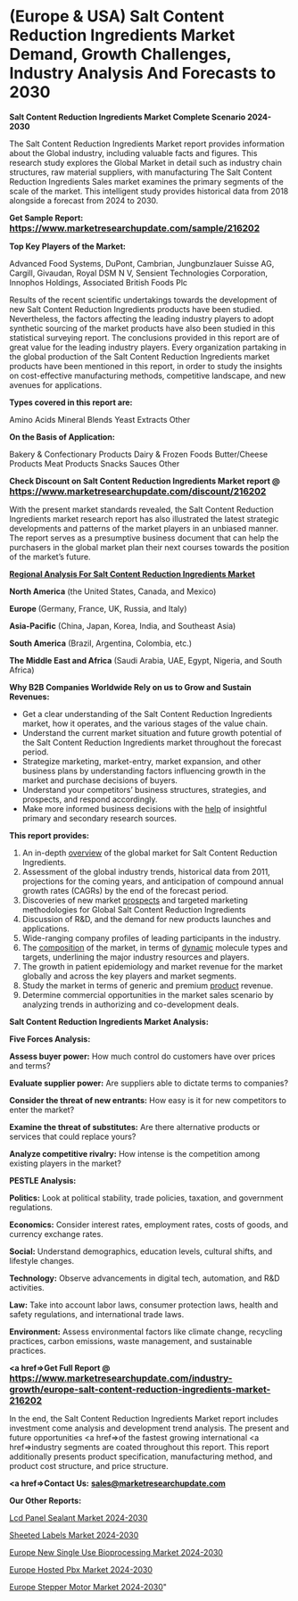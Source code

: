 # (Europe & USA) Salt Content Reduction Ingredients Market Demand, Growth Challenges, Industry Analysis And Forecasts to 2030

<strong>Salt Content Reduction Ingredients Market Complete Scenario 2024-2030</strong>

The Salt Content Reduction Ingredients Market report provides information about the Global industry, including valuable facts and figures. This research study explores the Global Market in detail such as industry chain structures, raw material suppliers, with manufacturing The Salt Content Reduction Ingredients Sales market examines the primary segments of the scale of the market. This intelligent study provides historical data from 2018 alongside a forecast from 2024 to 2030.

<strong>Get Sample Report: <a href=https://www.marketresearchupdate.com/sample/216202><font size=3 color=#0000ff>https://www.marketresearchupdate.com/sample/216202</font></a></strong>

<strong>Top Key Players of the Market:</strong>

Advanced Food Systems, DuPont, Cambrian, Jungbunzlauer Suisse AG, Cargill, Givaudan, Royal DSM N V, Sensient Technologies Corporation, Innophos Holdings, Associated British Foods Plc

Results of the recent scientific undertakings towards the development of new Salt Content Reduction Ingredients products have been studied. Nevertheless, the factors affecting the leading industry players to adopt synthetic sourcing of the market products have also been studied in this statistical surveying report. The conclusions provided in this report are of great value for the leading industry players. Every organization partaking in the global production of the Salt Content Reduction Ingredients market products have been mentioned in this report, in order to study the insights on cost-effective manufacturing methods, competitive landscape, and new avenues for applications.

<strong>Types covered in this report are: </strong>

Amino Acids
Mineral Blends
Yeast Extracts
Other

<strong>On the Basis of Application:</strong>

Bakery & Confectionary Products
Dairy & Frozen Foods
Butter/Cheese Products
Meat Products
Snacks
Sauces
Other

<strong>Check Discount on Salt Content Reduction Ingredients Market report @ <a href=https://www.marketresearchupdate.com/discount/216202><font size=3 color=#0000ff>https://www.marketresearchupdate.com/discount/216202</font></a></strong>

With the present market standards revealed, the Salt Content Reduction Ingredients market research report has also illustrated the latest strategic developments and patterns of the market players in an unbiased manner. The report serves as a presumptive business document that can help the purchasers in the global market plan their next courses towards the position of the market’s future.

<strong><u><b>Regional Analysis For Salt Content Reduction Ingredients Market</b></u></strong>

<strong><b>North America</b></strong> (the United States, Canada, and Mexico)

<strong><b>Europe </b></strong>(Germany, France, UK, Russia, and Italy)

<strong><b>Asia-Pacific</b></strong> (China, Japan, Korea, India, and Southeast Asia)

<strong><b>South America</b></strong> (Brazil, Argentina, Colombia, etc.)

<strong><b>The Middle East and Africa</b></strong> (Saudi Arabia, UAE, Egypt, Nigeria, and South Africa)

<strong>Why B2B Companies Worldwide Rely on us to Grow and Sustain Revenues:</strong>
<ul>
  <li>Get a clear understanding of the Salt Content Reduction Ingredients market, how it operates, and the various stages of the value chain.</li>
  <li>Understand the current market situation and future growth potential of the Salt Content Reduction Ingredients market throughout the forecast period.</li>
  <li>Strategize marketing, market-entry, market expansion, and other business plans by understanding factors influencing growth in the market and purchase decisions of buyers.</li>
  <li>Understand your competitors’ business structures, strategies, and prospects, and respond accordingly.</li>
  <li>Make more informed business decisions with the <a href=ASDF991299>help</a> of insightful primary and secondary research sources.</li>
</ul>
<strong>This report provides:</strong>
<ol>
  <li>An in-depth <a href=>overview</a> of the global market for Salt Content Reduction Ingredients.</li>
  <li>Assessment of the global industry trends, historical data from 2011, projections for the coming years, and anticipation of compound annual growth rates (CAGRs) by the end of the forecast period.</li>
  <li>Discoveries of new market <a href=>prospects</a> and targeted marketing methodologies for Global Salt Content Reduction Ingredients</li>
  <li>Discussion of R&amp;D, and the demand for new products launches and applications.</li>
  <li>Wide-ranging company profiles of leading participants in the industry.</li>
  <li>The <a href=ASDF881288>composition</a> of the market, in terms of <a href=>dynamic</a> molecule types and targets, underlining the major industry resources and players.</li>
  <li>The growth in patient epidemiology and market revenue for the market globally and across the key players and market segments.</li>
  <li>Study the market in terms of generic and premium <a href=>product</a> revenue.</li>
  <li>Determine commercial opportunities in the market sales scenario by analyzing trends in authorizing and co-development deals.</li>
</ol>

<strong>Salt Content Reduction Ingredients Market Analysis:</strong>

<strong>Five Forces Analysis:</strong>

<strong>Assess buyer power:</strong> How much control do customers have over prices and terms?

<strong>Evaluate supplier power:</strong> Are suppliers able to dictate terms to companies?

<strong>Consider the threat of new entrants:</strong> How easy is it for new competitors to enter the market?

<strong>Examine the threat of substitutes:</strong> Are there alternative products or services that could replace yours?

<strong>Analyze competitive rivalry:</strong> How intense is the competition among existing players in the market?

<strong>PESTLE Analysis:</strong>

<strong>Politics:</strong> Look at political stability, trade policies, taxation, and government regulations.

<strong>Economics:</strong> Consider interest rates, employment rates, costs of goods, and currency exchange rates.

<strong>Social:</strong> Understand demographics, education levels, cultural shifts, and lifestyle changes.

<strong>Technology:</strong> Observe advancements in digital tech, automation, and R&D activities.

<strong>Law:</strong> Take into account labor laws, consumer protection laws, health and safety regulations, and international trade laws.

<strong>Environment:</strong> Assess environmental factors like climate change, recycling practices, carbon emissions, waste management, and sustainable practices.

<strong><a href=>Get Full Report</a> @ <a href=https://www.marketresearchupdate.com/industry-growth/europe-salt-content-reduction-ingredients-market-216202><font size=3 color=#0000ff>https://www.marketresearchupdate.com/industry-growth/europe-salt-content-reduction-ingredients-market-216202</font></a></strong>

In the end, the Salt Content Reduction Ingredients Market report includes investment come analysis and development trend analysis. The present and future opportunities <a href=>of</a> the fastest growing international <a href=>industry</a> segments are coated throughout this report. This report additionally presents product specification, manufacturing method, and product cost structure, and price structure.

<strong><a href=><strong>Contact Us:</strong></a></strong>
<strong>sales@marketresearchupdate.com</strong>

<strong>Our Other Reports:</strong>

<a href=https://www.linkedin.com/pulse/lcd-panel-sealant-market-opportunities-stay-ahead>Lcd Panel Sealant Market 2024-2030</a>

<a href=https://www.linkedin.com/pulse/sheeted-labels-market-2023-remarking-enormous>Sheeted Labels Market 2024-2030</a>

<a href=https://www.linkedin.com/pulse/europe-new-single-use-bioprocessing-market>Europe New Single Use Bioprocessing Market 2024-2030</a>

<a href=https://www.linkedin.com/pulse/europe-hosted-pbx-market-2023-current-future-jvyaf/>Europe Hosted Pbx Market 2024-2030</a>

<a href=https://www.linkedin.com/pulse/europe-stepper-motor-market-research-report-idodf/>Europe Stepper Motor Market 2024-2030</a>"
